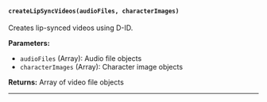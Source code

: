#### `createLipSyncVideos(audioFiles, characterImages)`

Creates lip-synced videos using D-ID.

**Parameters:**

- `audioFiles` (Array): Audio file objects
- `characterImages` (Array): Character image objects

**Returns:** Array of video file objects

---
